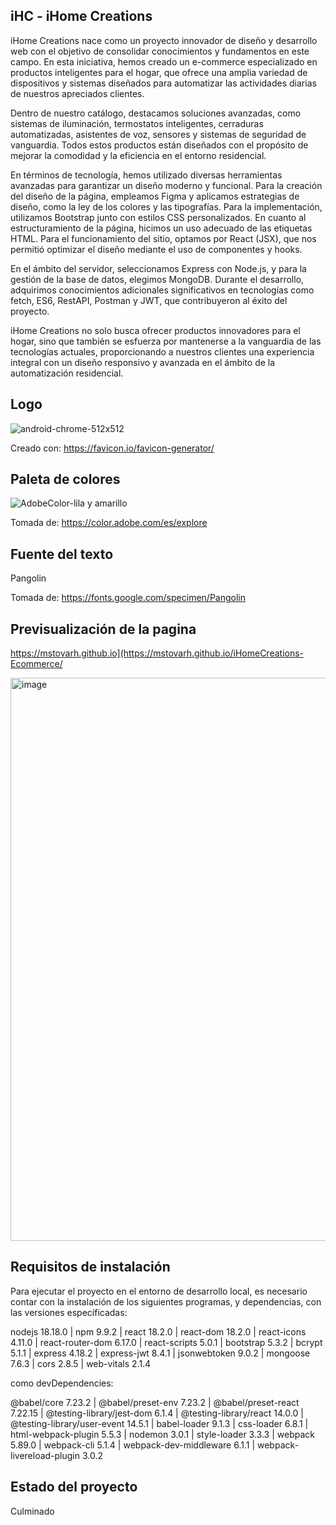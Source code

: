 ## iHC - iHome Creations

iHome Creations nace como un proyecto innovador de diseño y desarrollo web con el objetivo de consolidar conocimientos y fundamentos en este campo. En esta iniciativa, hemos creado un e-commerce especializado en productos inteligentes para el hogar, que ofrece una amplia variedad de dispositivos y sistemas diseñados para automatizar las actividades diarias de nuestros apreciados clientes.

Dentro de nuestro catálogo, destacamos soluciones avanzadas, como sistemas de iluminación, termostatos inteligentes, cerraduras automatizadas, asistentes de voz, sensores y sistemas de seguridad de vanguardia. Todos estos productos están diseñados con el propósito de mejorar la comodidad y la eficiencia en el entorno residencial.

En términos de tecnología, hemos utilizado diversas herramientas avanzadas para garantizar un diseño moderno y funcional. Para la creación del diseño de la página, empleamos Figma y aplicamos estrategias de diseño, como la ley de los colores y las tipografías. Para la implementación, utilizamos Bootstrap junto con estilos CSS personalizados. En cuanto al estructuramiento de la página, hicimos un uso adecuado de las etiquetas HTML. Para el funcionamiento del sitio, optamos por React (JSX), que nos permitió optimizar el diseño mediante el uso de componentes y hooks.

En el ámbito del servidor, seleccionamos Express con Node.js, y para la gestión de la base de datos, elegimos MongoDB. Durante el desarrollo, adquirimos conocimientos adicionales significativos en tecnologías como fetch, ES6, RestAPI, Postman y JWT, que contribuyeron al éxito del proyecto.

iHome Creations no solo busca ofrecer productos innovadores para el hogar, sino que también se esfuerza por mantenerse a la vanguardia de las tecnologías actuales, proporcionando a nuestros clientes una experiencia integral con un diseño responsivo y avanzada en el ámbito de la automatización residencial.

## Logo

![android-chrome-512x512](https://github.com/mstovarh/mstovarh.github.io/assets/107591274/76169c9a-1038-4dcf-b97b-471295d8c544)

Creado con: <a>https://favicon.io/favicon-generator/</a>

## Paleta de colores

![AdobeColor-lila y amarillo](https://github.com/mstovarh/mstovarh.github.io/assets/107591274/3c53336a-34d8-49ba-9274-652f5b83df98)

Tomada de: <a>https://color.adobe.com/es/explore</a>

## Fuente del texto

Pangolin

Tomada de: <a>https://fonts.google.com/specimen/Pangolin</a>

## Previsualización de la pagina

<a>https://mstovarh.github.io](https://mstovarh.github.io/iHomeCreations-Ecommerce/</a>

<img width="901" alt="image" src="https://github.com/mstovarh/mstovarh.github.io/assets/107591274/785766d6-8af4-4461-9b04-9c129605d228">

## Requisitos de instalación

Para ejecutar el proyecto en el entorno de desarrollo local, es necesario contar con la instalación de los siguientes programas, y dependencias, con las versiones específicadas:

nodejs 18.18.0 | npm 9.9.2 | react 18.2.0 | react-dom 18.2.0 | react-icons 4.11.0 | react-router-dom 6.17.0 | react-scripts 5.0.1 | bootstrap 5.3.2 | bcrypt 5.1.1 | express 4.18.2 | express-jwt 8.4.1 | jsonwebtoken 9.0.2 | mongoose 7.6.3 | cors 2.8.5 | web-vitals 2.1.4

como devDependencies:

@babel/core 7.23.2 | @babel/preset-env 7.23.2 | @babel/preset-react 7.22.15 | @testing-library/jest-dom 6.1.4 | @testing-library/react 14.0.0 | @testing-library/user-event 14.5.1 | babel-loader 9.1.3 | css-loader 6.8.1 | html-webpack-plugin 5.5.3 | nodemon 3.0.1 | style-loader 3.3.3 | webpack 5.89.0 | webpack-cli 5.1.4 | webpack-dev-middleware 6.1.1 | webpack-livereload-plugin 3.0.2 

## Estado del proyecto

Culminado
